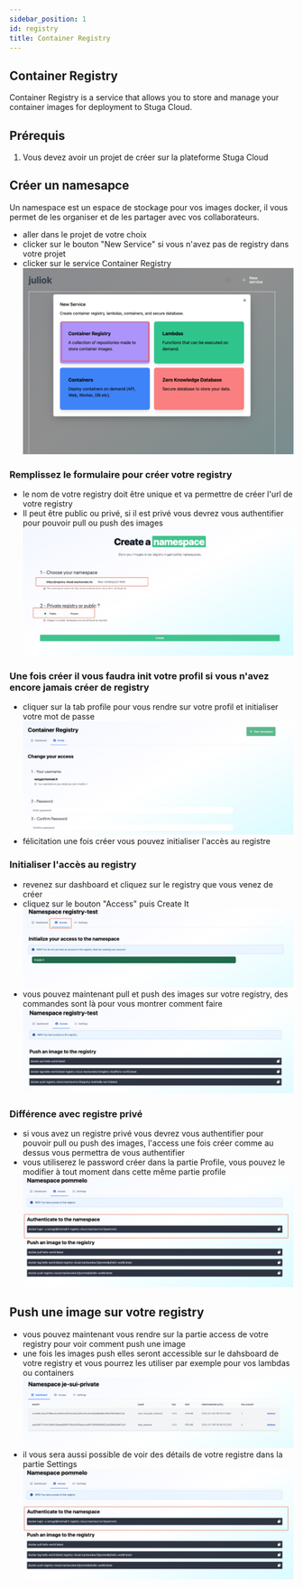 ```yaml
---
sidebar_position: 1
id: registry
title: Container Registry
---
```


## Container Registry
Container Registry is a service that allows you to store and manage your container images for deployment to Stuga Cloud.

## Prérequis
1. Vous devez avoir un projet de créer sur la plateforme Stuga Cloud

## Créer un namesapce
Un namespace est un espace de stockage pour vos images docker, il vous permet de les organiser et de les partager avec vos collaborateurs.

- aller dans le projet de votre choix
- clicker sur le bouton "New Service" si vous n'avez pas de registry dans votre projet
- clicker sur le service Container Registry
![Click Registry](/img/registry/click-registry.png)

### Remplissez le formulaire pour créer votre registry
- le nom de votre registry doit être unique et va permettre de créer l'url de votre registry
- Il peut être public ou privé, si il est privé vous devrez vous authentifier pour pouvoir pull ou push des images
![Create Registry](/img/registry/create-registry.jpeg)

### Une fois créer il vous faudra init votre profil si vous n'avez encore jamais créer de registry
- cliquer sur la tab profile pour vous rendre sur votre profil et initialiser votre mot de passe
![Click Profile](/img/registry/create-profile.jpeg)
- félicitation une fois créer vous pouvez initialiser l'accès au registre

### Initialiser l'accès au registry
- revenez sur dashboard et cliquez sur le registry que vous venez de créer
- cliquez sur le bouton "Access" puis Create It
![Init Access](/img/registry/init-access.jpeg)
- vous pouvez maintenant pull et push des images sur votre registry, des commandes sont là pour vous montrer comment faire
![After Init Access](/img/registry/after-init-access.jpeg)

### Différence avec registre privé
- si vous avez un registre privé vous devrez vous authentifier pour pouvoir pull ou push des images, l'access une fois créer comme au dessus vous permettra de vous authentifier
- vous utiliserez le password créer dans la partie Profile, vous pouvez le modifier à tout moment dans cette même partie profile
![Private Registry Access](/img/registry/access-private-registry.jpeg)


## Push une image sur votre registry
- vous pouvez maintenant vous rendre sur la partie access de votre registry pour voir comment push une image
- une fois les images push elles seront accessible sur le dahsboard de votre registry et vous pourrez les utiliser par exemple pour vos lambdas ou containers
![Dashboard](/img/registry/dashboard.png)
- il vous sera aussi possible de voir des détails de votre registre dans la partie Settings
![Detail registry](/img/registry/registry-details.jpeg)


